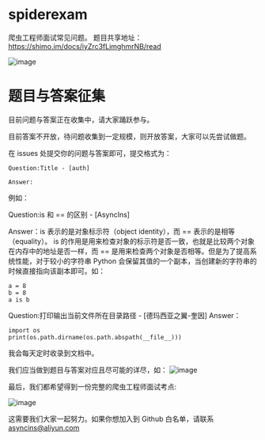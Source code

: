 
# spiderexam
 爬虫工程师面试常见问题。
题目共享地址： https://shimo.im/docs/iyZrc3fLimghmrNB/read

 ![image](https://github.com/asyncspider/spiderexam/blob/master/images/example.png) 
 

# 题目与答案征集 
目前问题与答案正在收集中，请大家踊跃参与。
 
目前答案不开放，待问题收集到一定规模，则开放答案，大家可以先尝试做题。
 
 在 issues 处提交你的问题与答案即可，提交格式为：

```
Question:Title - [auth]

Answer:

```

例如：

Question:is 和 == 的区别 - [AsyncIns]

Answer：is 表示的是对象标示符（object identity），而 == 表示的是相等（equality）。
is 的作用是用来检查对象的标示符是否一致，也就是比较两个对象在内存中的地址是否一样，而 == 是用来检查两个对象是否相等。但是为了提高系统性能，对于较小的字符串 Python 会保留其值的一个副本，当创建新的字符串的时候直接指向该副本即可。如：
```
a = 8
b = 8
a is b
```

Question:打印输出当前文件所在目录路径 - [德玛西亚之翼-奎因]
Answer：
```
import os
print(os.path.dirname(os.path.abspath(__file__)))
```





我会每天定时收录到文档中。
 
 我们应当做到题目与答案对应且尽可能的详尽，如：
 ![image](https://github.com/asyncspider/spiderexam/blob/master/images/example.png) 
 
 最后，我们都希望得到一份完整的爬虫工程师面试考点:
 
 ![image](https://github.com/asyncspider/spiderexam/blob/master/images/spiderexam.png) 
 
 这需要我们大家一起努力。如果你想加入到 Github 白名单，请联系 asyncins@aliyun.com
 
 
